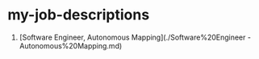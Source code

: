 # my-job-descriptions

1. [Software Engineer, Autonomous Mapping](./Software%20Engineer - Autonomous%20Mapping.md)

